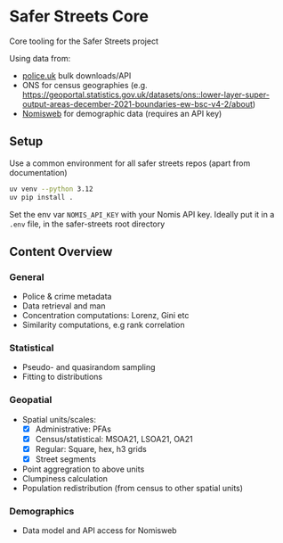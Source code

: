 # Safer Streets Core

Core tooling for the Safer Streets project

Using data from:

- [police.uk](https://data.police.uk/) bulk downloads/API
- ONS for census geographies (e.g. https://geoportal.statistics.gov.uk/datasets/ons::lower-layer-super-output-areas-december-2021-boundaries-ew-bsc-v4-2/about)
- [Nomisweb](https://www.nomisweb.co.uk/) for demographic data (requires an API key)

## Setup

Use a common environment for all safer streets repos (apart from documentation)

```sh
uv venv --python 3.12
uv pip install .
```

Set the env var `NOMIS_API_KEY` with your Nomis API key. Ideally put it in a `.env` file, in the safer-streets root
directory

## Content Overview

### General

- Police & crime metadata
- Data retrieval and man
- Concentration computations: Lorenz, Gini etc
- Similarity computations, e.g rank correlation

### Statistical

- Pseudo- and quasirandom sampling
- Fitting to distributions

### Geopatial

- Spatial units/scales:
  - [X] Administrative: PFAs
  - [X] Census/statistical: MSOA21, LSOA21, OA21
  - [X] Regular: Square, hex, h3 grids
  - [X] Street segments
- Point aggregration to above units
- Clumpiness calculation
- Population redistribution (from census to other spatial units)

### Demographics

- Data model and API access for Nomisweb
